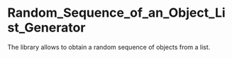 # Random_Sequence_of_an_Object_List_Generator
The library allows to obtain a random sequence of objects from a list. 
